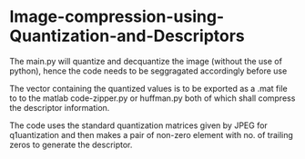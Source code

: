 # Image-compression-using-Quantization-and-Descriptors

The main.py will quantize and decquantize the image (without the use of python), hence the code needs to be seggragated accordingly before use

The vector containing the quantized values is to be exported as a .mat file to to the matlab code-zipper.py or huffman.py both of which shall compress the descriptor information.

The code uses the standard quantization matrices given by JPEG for q1uantization and then makes a pair of non-zero element with no. of trailing zeros to generate the descriptor.
